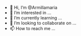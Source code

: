 - 👋 Hi, I’m @Armillamaria
- 👀 I’m interested in ...
- 🌱 I’m currently learning ...
- 💞️ I’m looking to collaborate on ...
- 📫 How to reach me ...

<!---
Armillamaria/Armillamaria is a ✨ special ✨ repository because its `README.md` (this file) appears on your GitHub profile.
You can click the Preview link to take a look at your changes.
--->
